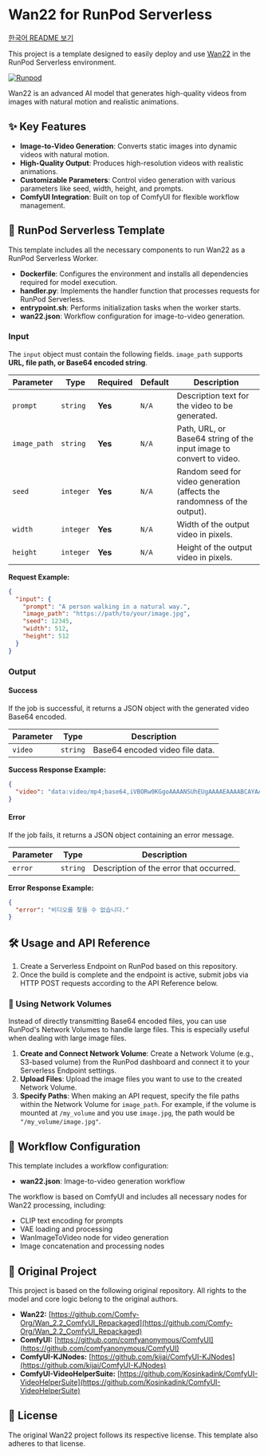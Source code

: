 # Wan22 for RunPod Serverless
[한국어 README 보기](README_kr.md)

This project is a template designed to easily deploy and use [Wan22](https://github.com/Comfy-Org/Wan_2.2_ComfyUI_Repackaged) in the RunPod Serverless environment.

[![Runpod](https://api.runpod.io/badge/wlsdml1114/wan22_Runpod_hub)](https://console.runpod.io/hub/wlsdml1114/wan22_Runpod_hub)

Wan22 is an advanced AI model that generates high-quality videos from images with natural motion and realistic animations.

## ✨ Key Features

*   **Image-to-Video Generation**: Converts static images into dynamic videos with natural motion.
*   **High-Quality Output**: Produces high-resolution videos with realistic animations.
*   **Customizable Parameters**: Control video generation with various parameters like seed, width, height, and prompts.
*   **ComfyUI Integration**: Built on top of ComfyUI for flexible workflow management.

## 🚀 RunPod Serverless Template

This template includes all the necessary components to run Wan22 as a RunPod Serverless Worker.

*   **Dockerfile**: Configures the environment and installs all dependencies required for model execution.
*   **handler.py**: Implements the handler function that processes requests for RunPod Serverless.
*   **entrypoint.sh**: Performs initialization tasks when the worker starts.
*   **wan22.json**: Workflow configuration for image-to-video generation.

### Input

The `input` object must contain the following fields. `image_path` supports **URL, file path, or Base64 encoded string**.

| Parameter | Type | Required | Default | Description |
| --- | --- | --- | --- | --- |
| `prompt` | `string` | **Yes** | `N/A` | Description text for the video to be generated. |
| `image_path` | `string` | **Yes** | `N/A` | Path, URL, or Base64 string of the input image to convert to video. |
| `seed` | `integer` | **Yes** | `N/A` | Random seed for video generation (affects the randomness of the output). |
| `width` | `integer` | **Yes** | `N/A` | Width of the output video in pixels. |
| `height` | `integer` | **Yes** | `N/A` | Height of the output video in pixels. |

**Request Example:**

```json
{
  "input": {
    "prompt": "A person walking in a natural way.",
    "image_path": "https://path/to/your/image.jpg",
    "seed": 12345,
    "width": 512,
    "height": 512
  }
}
```

### Output

#### Success

If the job is successful, it returns a JSON object with the generated video Base64 encoded.

| Parameter | Type | Description |
| --- | --- | --- |
| `video` | `string` | Base64 encoded video file data. |

**Success Response Example:**

```json
{
  "video": "data:video/mp4;base64,iVBORw0KGgoAAAANSUhEUgAAAAEAAAABCAYAAAAfFcSJAAAADUlEQVR42mNkYPhfDwAChwGA60e6kgAAAABJRU5ErkJggg=="
}
```

#### Error

If the job fails, it returns a JSON object containing an error message.

| Parameter | Type | Description |
| --- | --- | --- |
| `error` | `string` | Description of the error that occurred. |

**Error Response Example:**

```json
{
  "error": "비디오를 찾을 수 없습니다."
}
```

## 🛠️ Usage and API Reference

1.  Create a Serverless Endpoint on RunPod based on this repository.
2.  Once the build is complete and the endpoint is active, submit jobs via HTTP POST requests according to the API Reference below.

### 📁 Using Network Volumes

Instead of directly transmitting Base64 encoded files, you can use RunPod's Network Volumes to handle large files. This is especially useful when dealing with large image files.

1.  **Create and Connect Network Volume**: Create a Network Volume (e.g., S3-based volume) from the RunPod dashboard and connect it to your Serverless Endpoint settings.
2.  **Upload Files**: Upload the image files you want to use to the created Network Volume.
3.  **Specify Paths**: When making an API request, specify the file paths within the Network Volume for `image_path`. For example, if the volume is mounted at `/my_volume` and you use `image.jpg`, the path would be `"/my_volume/image.jpg"`.

## 🔧 Workflow Configuration

This template includes a workflow configuration:

*   **wan22.json**: Image-to-video generation workflow

The workflow is based on ComfyUI and includes all necessary nodes for Wan22 processing, including:
- CLIP text encoding for prompts
- VAE loading and processing
- WanImageToVideo node for video generation
- Image concatenation and processing nodes

## 🙏 Original Project

This project is based on the following original repository. All rights to the model and core logic belong to the original authors.

*   **Wan22:** [https://github.com/Comfy-Org/Wan_2.2_ComfyUI_Repackaged](https://github.com/Comfy-Org/Wan_2.2_ComfyUI_Repackaged)
*   **ComfyUI:** [https://github.com/comfyanonymous/ComfyUI](https://github.com/comfyanonymous/ComfyUI)
*   **ComfyUI-KJNodes:** [https://github.com/kijai/ComfyUI-KJNodes](https://github.com/kijai/ComfyUI-KJNodes)
*   **ComfyUI-VideoHelperSuite:** [https://github.com/Kosinkadink/ComfyUI-VideoHelperSuite](https://github.com/Kosinkadink/ComfyUI-VideoHelperSuite)

## 📄 License

The original Wan22 project follows its respective license. This template also adheres to that license.
